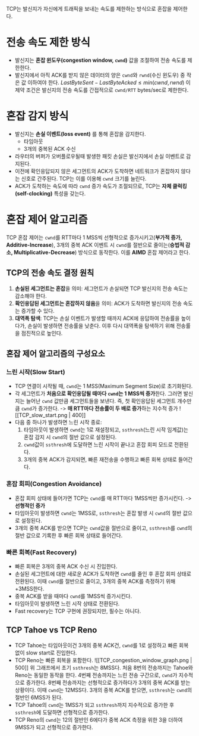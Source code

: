 TCP는 발신지가 자신에게 트래픽을 보내는 속도를 제한하는 방식으로 혼잡을 제어한다.
# 전송 속도 제한 방식
- 발신지는 **혼잡 윈도우(congestion window, `cwnd`)** 값을 조절하여 전송 속도를 제한한다.
- 발신지에서 아직 ACK를 받지 않은 데이터의 양은 `cwnd`와 `rwnd`(수신 윈도우) 중 작은 값 이하여야 한다.
  $LastByteSent - LastByteAcked \leq min(cwnd, rwnd)$
  이 제약 조건은 발신지의 전송 속도를 간접적으로 `cwnd/RTT` bytes/sec로 제한한다.
# 혼잡 감지 방식
- 발신지는 **손실 이벤트(loss event)** 를 통해 혼잡을 감지한다.
	- 타임아웃
	- 3개의 중복된 ACK 수신
- 라우터의 버퍼가 오버플로우될때 발생한 패킷 손실은 발신지에서 손실 이벤트로 감지된다.
- 이전에 확인응답되지 않은 세그먼트의 ACK가 도착하면 네트워크가 혼잡하지 않다는 신호로 간주된다. TCP는 이를 이용해 `cwnd` 크기를 늘린다.
- ACK가 도착하는 속도에 따라 `cwnd` 증가 속도가 조절되므로, TCP는 **자체 클럭킹(self-clocking)** 특성을 갖는다.
# 혼잡 제어 알고리즘
TCP 혼잡 제어는 `cwnd`를 RTT마다 1 MSS씩 선형적으로 증가시키고(**부가적 증가, Additive-Increase**), 3개의 중복 ACK 이벤트 시 `cwnd`를 절반으로 줄이는(**승법적 감소, Multiplicative-Decrease**) 방식으로 동작한다. 이를 **AIMD** 혼잡 제어라고 한다.
## TCP의 전송 속도 결정 원칙
1. **손실된 세그먼트는 혼잡**을 의미: 세그먼트가 손실되면 TCP 발신지의 전송 속도는 감소해야 한다.
2. **확인응답된 세그먼트는 혼잡하지 않음**을 의미: ACK가 도착하면 발신지의 전송 속도는 증가할 수 있다.
3. **대역폭 탐색**: TCP는 손실 이벤트가 발생할 때까지 ACK에 응답하여 전송률을 높이다가, 손실이 발생하면 전송률을 낮춘다. 이후 다시 대역폭을 탐색하기 위해 전송률을 점진적으로 높인다.
## 혼잡 제어 알고리즘의 구성요소
### 느린 시작(Slow Start)
- TCP 연결이 시작될 때, `cwnd`는 1 MSS(Maximum Segment Size)로 초기화된다.
- 각 세그먼트가 **처음으로 확인응답될 때마다 `cwnd`는 1 MSS씩 증가**한다. 그러면 발신지는 늘어난 `cwnd` 값만큼 세그먼트들을 보낸다. 즉, 첫 확인응답된 세그먼트 개수만큼 `cwnd`가 증가한다. -> **매 RTT마다 전송률이 두 배로 증가**하는 지수적 증가
  ![[TCP_slow_start.png | 400]]
- 다음 중 하나가 발생하면 느린 시작 종료:
	1. 타임아웃이 발생하면 `cwnd`는 1로 재설정되고, `ssthresh`(느린 시작 임계값)는 혼잡 감지 시 `cwnd`의 절반 값으로 설정된다.
	2. `cwnd`값이 `ssthresh`에 도달하면 느린 시작이 끝나고 혼잡 회피 모드로 전환된다.
	3. 3개의 중복 ACK가 감지되면, 빠른 재전송을 수행하고 빠른 회복 상태로 들어간다.
### 혼잡 회피(Congestion Avoidance)
- 혼잡 회피 상태에 들어가면 TCP는 `cwnd`를 매 RTT마다 1MSS씩만 증가시킨다. -> **선형적인 증가**
- 타임아웃이 발생하면 `cwnd`는 1MSS로, `ssthresh`는 혼잡 발생 시 `cwnd`의 절반 값으로 설정된다.
- 3개의 중복 ACK를 받으면 TCP는 `cwnd`값을 절반으로 줄이고, `ssthresh`를 `cwnd`의 절반 값으로 기록한 후 빠른 회복 상태로 들어간다.
### 빠른 회복(Fast Recovery)
- 빠른 회복은 3개의 중복 ACK 수신 시 진입한다.
- 손실된 세그먼트에 대한 새로운 ACK가 도착하면 `cwnd`를 줄인 후 혼잡 회피 상태로 전환된다.
  이때 `cwnd`를 절반으로 줄이고, 3개의 중복 ACK를 측정하기 위해 +3MSS한다.
- 중복 ACK를 받을 때마다 `cwnd`를 1MSS씩 증가시킨다.
- 타임아웃이 발생하면 느린 시작 상태로 전환된다.
- Fast recovery는 TCP 구현에 권장되지만, 필수는 아니다.
## TCP Tahoe vs TCP Reno
- TCP Tahoe는 타임아웃이건 3개의 중복 ACK건, `cwnd`를 1로 설정하고 빠른 회복 없이 slow start로 진입한다.
- TCP Reno는 빠른 회복을 포함한다.
![[TCP_congestion_window_graph.png | 500]]
위 그래프에서 초기 `ssthresh`는 8MSS다.
처음 8번의 전송까지는 Tahoe와 Reno는 동일한 동작을 한다.
4번째 전송까지는 느린 전송 구간으로, `cwnd`가 지수적으로 증가한다.
8번째 전송까지는 선형적으로 증가하다가 3개의 중복 ACK를 받는 상황이다.
이때 `cwnd`는 12MSS다.
3개의 중복 ACK를 받으면, `ssthresh`는 `cwnd`의 절반인 6MSS가 된다.
- TCP Tahoe의 `cwnd`는 1MSS가 되고 `ssthresh`까지 지수적으로 증가한 후 `ssthresh`에 도달하면 선형적으로 증가한다.
- TCP Reno의 `cwnd`는 12의 절반인 6에다가 중복 ACK 측정을 위한 3을 더하여 9MSS가 되고 선형적으로 증가한다.
